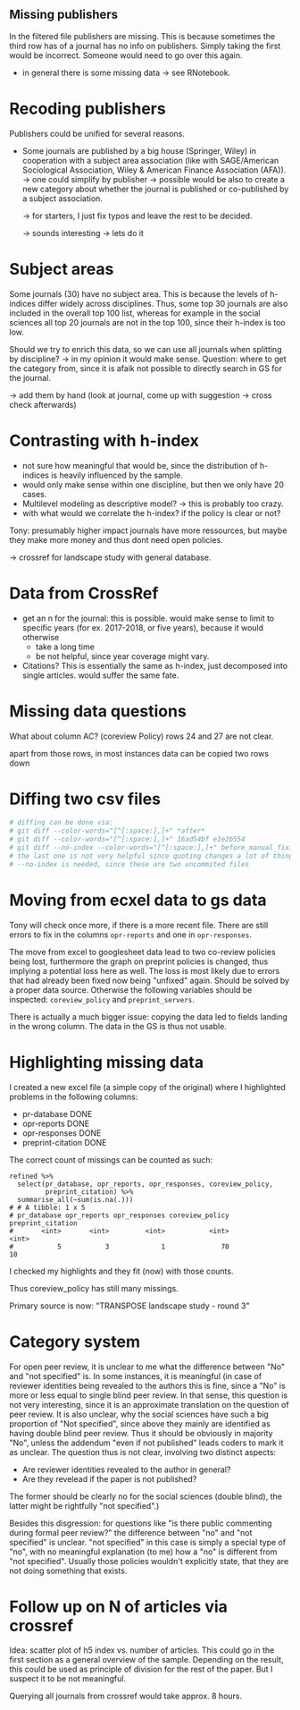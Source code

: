 ## Missing publishers
In the filtered file publishers are missing. This is because sometimes the third
row has of a journal has no info on publishers. Simply taking the first would be
incorrect. Someone would need to go over this again.

- in general there is some missing data -> see RNotebook.

# Recoding publishers
Publishers could be unified for several reasons. 
- Some journals are published by a big house (Springer, Wiley) in cooperation 
with a subject area association (like with SAGE/American Sociological 
Association, Wiley & American Finance Association (AFA)).
  -> one could simplify by publisher
  -> possible would be also to create a new category about whether the journal
  is published or co-published by a subject association.
  
  -> for starters, I just fix typos and leave the rest to be decided.
  
  -> sounds interesting -> lets do it
  
  
# Subject areas
Some journals (30) have no subject area. This is because the levels of h-indices
differ widely across disciplines. Thus, some top 30 journals are also included 
in the overall top 100 list, whereas for example in the social sciences all top
20 journals are not in the top 100, since their h-index is too low.

Should we try to enrich this data, so we can use all journals when splitting by
discipline? 
 -> in my opinion it would make sense.
 Question: where to get the category from, since it is afaik not possible to
 directly search in GS for the journal.

  -> add them by hand (look at journal, come up with suggestion -> cross check
  afterwards)


# Contrasting with h-index
- not sure how meaningful that would be, since the distribution of h-indices is
heavily influenced by the sample. 
- would only make sense within one discipline, but then we only have 20 cases.
- Multilevel modeling as descriptive model?
  -> this is probably too crazy.
- with what would we correlate the h-index? if the policy is clear or not?


Tony: presumably higher impact journals have more ressources, but maybe they make
more money and thus dont need open policies.

-> crossref for landscape study with general database.


# Data from CrossRef
- get an n for the journal: this is possible. would make sense to limit to 
specific years (for ex. 2017-2018, or five years), because it would otherwise
    - take a long time
    - be not helpful, since year coverage might vary.
- Citations? This is essentially the same as h-index, just decomposed into single
articles. would suffer the same fate.


# Missing data questions
What about column AC? (coreview Policy)
rows 24 and 27 are not clear.

apart from those rows, in most instances data can be copied two rows down


# Diffing two csv files
```r
# diffing can be done via:
# git diff --color-words="[^[:space:],]+" *after*
# git diff --color-words="[^[:space:],]+" 16ad54bf e1e2b554
# git diff --no-index --color-words="[^[:space:],]+" before_manual_fixing.csv after_manual_fixing.csv
# the last one is not very helpful since quoting changes a lot of things...
# --no-index is needed, since these are two uncommited files
```

# Moving from ecxel data to gs data
Tony will check once more, if there is a more recent file. There are still 
errors to fix in the columns `opr-reports` and one in `opr-responses`.

The move from excel to googlesheet data lead to two co-review policies being
lost, furthermore the graph on preprint policies is changed, thus implying
a potential loss here as well. The loss is most likely due to errors that had
already been fixed now being "unfixed" again. Should be solved by a proper 
data source. Otherwise the following variables should be inspected:
`coreview_policy` and `preprint_servers`. 

There is actually a much bigger issue: copying the data led to fields landing in
the wrong column. The data in the GS is thus not usable.


# Highlighting missing data

I created a new excel file (a simple copy of the original) where I highlighted
problems in the following columns:

- pr-database DONE
- opr-reports DONE
- opr-responses DONE
- preprint-citation DONE

The correct count of missings can be counted as such:

```
refined %>% 
  select(pr_database, opr_reports, opr_responses, coreview_policy, 
         preprint_citation) %>% 
  summarise_all(~sum(is.na(.)))
# # A tibble: 1 x 5
# pr_database opr_reports opr_responses coreview_policy preprint_citation
#       <int>       <int>         <int>           <int>             <int>
#           5           3             1              70                10
```

I checked my highlights and they fit (now) with those counts.

Thus coreview_policy has still many missings.

Primary source is now: "TRANSPOSE landscape study - round 3"


# Category system
For open peer review, it is unclear to me what the difference between "No" and
"not specified" is. In some instances, it is meaningful (in case of reviewer
identities being revealed to the authors this is fine, since a "No" is more or
less equal to single blind peer review. In that sense, this question is not
very interesting, since it is an approximate translation on the question of
peer review. It is also unclear, why the social sciences have such a big 
proportion of "Not specified", since above they mainly are identified as having
double blind peer review. Thus it should be obviously in majority "No", unless
the addendum "even if not published" leads coders to mark it as unclear. 
The question thus is not clear, involving two distinct aspects:

- Are reviewer identities revealed to the author in general?
- Are they revelead if the paper is not published?

The former should be clearly no for the social sciences (double blind), the 
latter might be rightfully "not specified".)


Besides this disgression: for questions like "is there public commenting during
formal peer review?" the difference between "no" and "not specified" is unclear.
"not specified" in this case is simply a special type of "no", with no 
meaningful explanation (to me) how a "no" is different from "not specified". 
Usually those policies wouldn't explicitly state, that they are not doing 
something that exists. 


# Follow up on N of articles via crossref
Idea: scatter plot of h5 index vs. number of articles. This could go in the 
first section as a general overview of the sample. Depending on the result, this
could be used as principle of division for the rest of the paper. But I
suspect it to be not meaningful.

Querying all journals from crossref would take approx. 8 hours.

